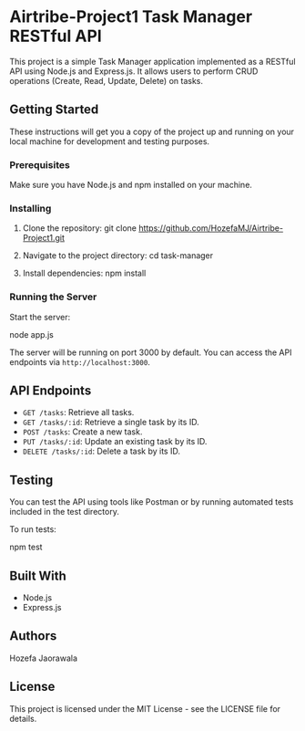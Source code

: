 # Airtribe-Project1 Task Manager RESTful API 

This project is a simple Task Manager application implemented as a RESTful API using Node.js and Express.js. It allows users to perform CRUD operations (Create, Read, Update, Delete) on tasks.

## Getting Started 

These instructions will get you a copy of the project up and running on your local machine for development and testing purposes.

### Prerequisites 

Make sure you have Node.js and npm installed on your machine.

### Installing 

1. Clone the repository:
git clone https://github.com/HozefaMJ/Airtribe-Project1.git



2. Navigate to the project directory:
cd task-manager


3. Install dependencies:
npm install



### Running the Server 

Start the server:

node app.js



The server will be running on port 3000 by default. You can access the API endpoints via `http://localhost:3000`.

## API Endpoints 

- `GET /tasks`: Retrieve all tasks. 
- `GET /tasks/:id`: Retrieve a single task by its ID. 
- `POST /tasks`: Create a new task. 
- `PUT /tasks/:id`: Update an existing task by its ID. 
- `DELETE /tasks/:id`: Delete a task by its ID. 

## Testing 

You can test the API using tools like Postman or by running automated tests included in the test directory.

To run tests:

npm test



## Built With 

- Node.js 
- Express.js 

## Authors 

Hozefa Jaorawala 

## License 

This project is licensed under the MIT License - see the LICENSE file for details.

